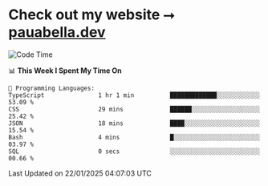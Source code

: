 # Check out my website ⭢ [pauabella.dev](https://pauabella.dev)

<!--START_SECTION:waka-->
![Code Time](http://img.shields.io/badge/Code%20Time-4%2C005%20hrs%2018%20mins-blue)

📊 **This Week I Spent My Time On** 

```text
💬 Programming Languages: 
TypeScript               1 hr 1 min          █████████████░░░░░░░░░░░░   53.09 % 
CSS                      29 mins             ██████░░░░░░░░░░░░░░░░░░░   25.42 % 
JSON                     18 mins             ████░░░░░░░░░░░░░░░░░░░░░   15.54 % 
Bash                     4 mins              █░░░░░░░░░░░░░░░░░░░░░░░░   03.97 % 
SQL                      0 secs              ░░░░░░░░░░░░░░░░░░░░░░░░░   00.66 % 
```


 Last Updated on 22/01/2025 04:07:03 UTC
<!--END_SECTION:waka-->
